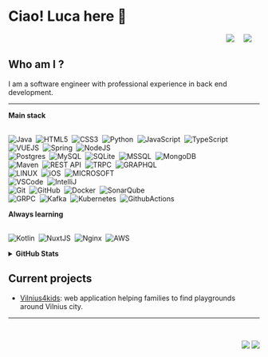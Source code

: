 # Ciao! Luca here 👋

<p align="right">
  <a href="mailto:luca.vassos@gmail.com?subject=Hey%20Luca"><img src="https://img.shields.io/badge/gmail-%23D14836.svg?&style=for-the-badge&logo=gmail&logoColor=white" /></a>&nbsp;&nbsp;&nbsp;&nbsp;
  <a href="https://www.linkedin.com/in/lucavassos/"><img src="https://img.shields.io/badge/linkedin-%230077B5.svg?&style=for-the-badge&logo=linkedin&logoColor=white" /></a>&nbsp;&nbsp;&nbsp;&nbsp;
</p>

## Who am I ?

I am a software engineer with professional experience in back end development.

<hr/>

  <summary><b>Main stack</b></summary>
  <br/>

![Java](https://img.shields.io/badge/JAVA-007396.svg?&style=flat&logo=java&logoColor=white)&nbsp;
![HTML5](https://img.shields.io/badge/HTML5-E34F26.svg?&style=flat&logo=html5&logoColor=white)&nbsp;
![CSS3](https://img.shields.io/badge/CSS3-%231572B6.svg?&style=flat&logo=css3&logoColor=white)&nbsp;
![Python](https://img.shields.io/badge/PYTHON-3776AB.svg?&style=flat&logo=python&logoColor=white)&nbsp;
![JavaScript](https://img.shields.io/badge/JAVASCRIPT-323330.svg?&style=flat&logo=javascript&logoColor=%23F7DF1E)&nbsp;
![TypeScript](https://img.shields.io/badge/TYPESCRIPT-%23007ACC.svg?&style=flat&logo=typescript&logoColor=white)&nbsp;\
![VUEJS](https://img.shields.io/badge/VUEJS-darkgreen?&style=flat&logo=vue.js&logoColor=white)&nbsp;
![Spring](https://img.shields.io/badge/SPRINGBOOT-green?&style=flat&logo=spring&logoColor=black)&nbsp;
![NodeJS](https://img.shields.io/badge/NODEJS-339933.svg?&style=flat&logo=node.js&logoColor=white)&nbsp;\
![Postgres](https://img.shields.io/badge/POSTGRES-%23316192.svg?&style=flat&logo=postgresql&logoColor=white)&nbsp;
![MySQL](https://img.shields.io/badge/MYSQL-green?&style=flat&logo=mysql&logoColor=white)&nbsp;
![SQLite](https://img.shields.io/badge/SQLITE-003B57.svg?&style=flat&logo=sqlite&logoColor=white)&nbsp;
![MSSQL](https://img.shields.io/badge/MSSQL-black?logo=microsoftsqlserver&style=flat&logoColor=white)&nbsp;
![MongoDB](https://img.shields.io/badge/MONGODB-47A248.svg?&style=flat&logo=mongodb&logoColor=white)&nbsp;\
![Maven](https://img.shields.io/badge/MAVEN-C71A36.svg?&style=flat&logo=apache-maven)&nbsp;
![REST API](https://img.shields.io/badge/REST-02569B.svg?&style=flat&logo=rest&logoColor=white)&nbsp;
![TRPC](https://img.shields.io/badge/tRPC-blue?&style=flat&logo=trpc&logoColor=white)&nbsp;
![GRAPHQL](https://img.shields.io/badge/GRAPHQL-E10098.svg?&style=flat&logo=graphql&logoColor=white)&nbsp;\
![LINUX](https://img.shields.io/badge/LINUX-FCC624?style=flat-square&logo=linux&logoColor=black)&nbsp;
![iOS](https://img.shields.io/badge/iOS-white?style=flat-square&logo=ios&logoColor=black)&nbsp;
![MICROSOFT](https://img.shields.io/badge/MICROSOFT-blue?style=flat-square&logo=windows&logoColor=black)&nbsp;\
![VSCode](https://img.shields.io/badge/VSCODE-007ACC.svg?&style=flat&logo=visual-studio-code)&nbsp;
![IntelliJ](https://img.shields.io/badge/INTELLIJ-000000.svg?&style=flat&logo=intellij-idea)&nbsp;\
![Git](https://img.shields.io/badge/GIT-%23F05033.svg?&style=flat&logo=git&logoColor=white)&nbsp;
![GitHub](https://img.shields.io/badge/GITHUB-%23121011.svg?&style=flat&logo=github&logoColor=white)&nbsp;
![Docker](https://img.shields.io/badge/DOCKER-2496ED.svg?&style=flat&logo=docker&logoColor=white)&nbsp;
![SonarQube](https://img.shields.io/badge/SONARQUBE-4E9BCD.svg?&style=flat&logo=sonarqube&logoColor=white)&nbsp;\
![GRPC](https://img.shields.io/badge/GRPC-4285F4.svg?&style=flat&logo=google&logoColor=white)&nbsp;
![Kafka](https://img.shields.io/badge/APACHA%20KAFKA-231F20.svg?&style=flat&logo=apache-kafka&logoColor=white)&nbsp;
![Kubernetes](https://img.shields.io/badge/KUBERNETES-326CE5.svg?&style=flat&logo=kubernetes&logoColor=white)&nbsp;
![GithubActions](https://img.shields.io/badge/GITHUB%20ACTIONS-2088FF.svg?&style=flat&logo=github-actions&logoColor=white)&nbsp;

  <summary><b>Always learning</b></summary>
  <br/>

![Kotlin](https://img.shields.io/badge/KOTLIN-0095D5.svg?&style=flat&logo=kotlin&logoColor=white)&nbsp;
![NuxtJS](https://img.shields.io/badge/NUXTJS-red?&style=flat&logo=nuxt&logoColor=white)&nbsp;
![Nginx](https://img.shields.io/badge/NGINX-269539.svg?&style=flat&logo=nginx&logoColor=white)&nbsp;
![AWS](https://img.shields.io/badge/AWS-black?&style=flat&logo=amazon-aws&logoColor=white)&nbsp;

<details>
  <summary><b>GitHub Stats</b></summary>
  <br/>
    <p align="center">
    <img height="137px" src="https://github-readme-streak-stats.herokuapp.com/?user=LucaVas&hide_border=true&theme=nightowl" />
    <img height="137px" src="https://github-readme-stats.vercel.app/api/top-langs/?username=LucaVas&hide=html&hide_title=true&hide_border=true&layout=compact&langs_count=8&theme=nightowl" />
    </p>
    <p align="center">
        <img height="137px" src="https://github-readme-stats.vercel.app/api?username=LucaVas&hide_title=true&hide_border=false&show_icons=true&include_all_commits=true&count_private=true&line_height=21&theme=nightowl" />
    </p>
</details>

## Current projects

- [Vilnius4kids](https://github.com/LucaVas/Vilnius4Kids): web application helping families to find playgrounds around Vilnius city.

<hr/>
<br>
<p align="right">
<img src="https://komarev.com/ghpvc/?username=LucaVas"><img>
<img src="https://badges.pufler.dev/visits/LucaVas/LucaVas?color=black&logo=github" />
</p>
